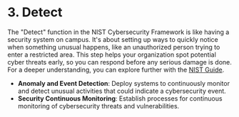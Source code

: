 # 3. Detect 

The "Detect" function in the NIST Cybersecurity Framework is like having a security system on campus. It's about setting up ways to quickly notice when something unusual happens, like an unauthorized person trying to enter a restricted area. This step helps your organization spot potential cyber threats early, so you can respond before any serious damage is done. For a deeper understanding, you can explore further with the [NIST Guide](https://www.nist.gov/cyberframework/online-learning/five-functions).

- **Anomaly and Event Detection**: Deploy systems to continuously monitor and detect unusual activities that could indicate a cybersecurity event.
- **Security Continuous Monitoring**: Establish processes for continuous monitoring of cybersecurity threats and vulnerabilities.
